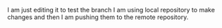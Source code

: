 I am just editing it to test the branch
I am using local repository to make changes and then I am pushing them to the remote repository.
